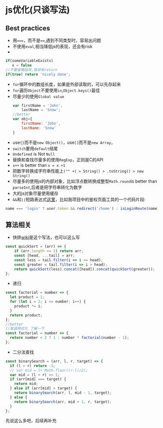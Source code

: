 # js优化(只谈写法)

## Best practices
* 用`===`，而不是`==`,遇到不同类型时，容易出问题
* 不使用`eval`,相当降低js的表现，还会有risk
* 
```js
if(someVariableExists)
   x = false
//不要省略括号,除非有return
if(true) return 'nicely done';
```
* `for`循环中的数组长度，如果是外部读取的，可以先存起来
* `for`遍历`Object`不要使用`in`,`Object.keys()`最佳
* 尽量少的使用`Global value`
  ```js
  var firstName = 'John',
      lastName = 'Snow';
  //better
  var obj={
      firstName: 'John',
      lastName: 'Snow'
  }
  ```
* use`{}`而不是`new Object()`，use`[]`而不是`new Array`，
* `switch`要用`default`结尾
* `Undefined` is Not `Null`
* 替换和查找尽量多的使用`RegExp`，正则是C的API
* `x++` is better than `x = x +1`
* 把数字转换成字符串性能上`("" +) > String() > .toString() > new String()`
* 尽量多的使用js的内部对象，比如浮点数转换成整型`Math.round`is better than `parseInt`,后者是把字符串转化为数字
* 大的js对象尽量使用缓存
* `&&`和`||`短路表达式[这里](https://blog.mariusschulz.com/2016/05/25/the-andand-and-operator-in-javascript)，比如我项目中的鉴权页面工具的一个代码片段:
```js
name === 'login' ? user.token && redirect('/home') : isLoginRoute(name) && !user.token && process.browser && redirect('/login')
```

## 算法相关
* 快排[wiki](https://zh.wikipedia.org/wiki/%E5%BF%AB%E9%80%9F%E6%8E%92%E5%BA%8F#JavaScript )是这个写法，也可以这么写
```js
const quickSort = (arr) => {   
	if (arr.length <= 1) return arr;
    const [head, ...tail] = arr;
    const less = tail.filter(i => i <= head);
    const greater = tail.filter(i => i > head);
    return quickSort(less).concat([head]).concat(quickSort(greater));
};
```
* 递归
```js
const factorial = number => {
  let product = 1;
  for (let i = 2; i <= number; i++) {
    product *= i;
  }
  return product;
};
//better
//尾调用优化 了解一下
const factorial = number => {
  return number < 2 ? 1 : number * factorial(number - 1);
};
```

* 二分法查找
```js
const binarySearch = (arr, l, r, target) => {
  if (l > r) return -1;
  // var mid = l+ Math.floor((r-l)/2);
  var mid = (l + r) >> 1;
  if (arr[mid] === target) {
    return mid;
  } else if (arr[mid] > target) {
    return binarySearch(arr, l, mid - 1, target);
  } else {
    return binarySearch(arr, mid + 1, r, target);
  }
};
```
  
先说这么多吧，后续再补充